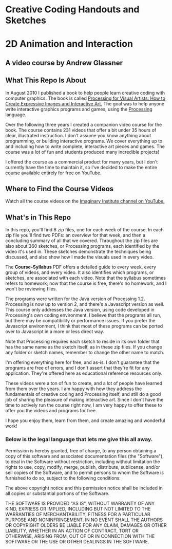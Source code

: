 # Creative Coding Handouts and Sketches

# 2D Animation and Interaction
## A video course by Andrew Glassner

## What This Repo Is About

In August 2010 I published a book to help people learn creative coding with computer graphics.
The book is called
[Processing for Visual Artists: How to Create Expressive Images and Interactive Art.](https://www.amazon.com/dp/1568817169)
The goal was to help anyone write interactive graphics programs and games,
using the [Processing](https://processing.org/) language.

Over the following three years I created a companion video course for the book.
The course contains 231 videos that offer a bit under 35 hours of clear, illustrated
instruction. I don't assume you know anything about programming, or building interactive
programs. We cover everything up to and including how to write complete, interactive art pieces and games.
The course was a lot of fun and students produced many incredible projects!

I offered the course as a commercial product for many years, but I don't currently
have the time to maintain it, so I've decided to
make the entire course available entirely for free on YouTube.

## Where to Find the Course Videos

Watch all the course videos on the
[Imaginary Institute channel on YouTube.](https://www.youtube.com/channel/UCYC6pH1kUIReTVzX7TIpvAw)

## What's in This Repo

In this repo, you'll find 8 zip files, one for each week of the course. In each zip
file you'll find two PDFs: an overview for that week,
and then a concluding summary of all that we covered.
Throughout the zip files are also about 360 sketches, or Processing programs, each identified by the
video it's used in. These sketches demonstrate the techniques being discussed,
and also show how I made the visuals used in every video.

The **Course-Syllabus** PDF offers a detailed guide to every week, every group of 
videos, and every video. It also identifies which programs, or sketches, are 
associated with each video. Note that the syllabus sometimes refers to homework;
now that the course is free, there's no homework, and I won't be reviewing files.

The programs were written for the Java version of Processing 1.2. 
Processing is now up to version 2, and there's a Javascript version as well.
This course only addresses the Java version, using code developed in Processing's
own coding environment. 
I believe that the programs all run, but there may be compatibility
or performance issues. 
If you prefer the Javascript environment,
I think that most of these programs can be ported
over to Javascript in a more or less direct way.

Note that Processing requires each sketch to reside in its own folder 
that has the same name as the sketch itself, 
as in these zip files.
If you change any folder or sketch names,
remember to change the other name to match.

I'm offering everything here for free, and as-is. I don't guarantee that the programs
are free of errors, and I don't assert that they're fit for any application. They're
offered here as educational reference resources only.

These videos were a ton of fun to create, and a lot of people have
learned from them over the years. 
I am happy with how they address the fundamentals of creative coding
and Processing itself, and still do a good job of sharing the pleasure
of making interactive art.
Since I don't have the time to actively run the course right now,
I am very happy to offer these to offer you the videos and programs for free.

I hope you enjoy them, learn from them, and create amazing and
wonderful work!

### Below is the legal language that lets me give this all away.

Permission is hereby granted, free of charge, to any person obtaining a copy of this 
software and associated documentation files (the "Software"), to deal in the Software 
without restriction, including without limitation the rights to use, copy, modify, 
merge, publish, distribute, sublicense, and/or sell copies of the Software, and to 
permit persons to whom the Software is furnished to do so, subject to the following conditions:

The above copyright notice and this permission notice shall be included in all 
copies or substantial portions of the Software.

THE SOFTWARE IS PROVIDED "AS IS", WITHOUT WARRANTY OF ANY KIND, EXPRESS OR IMPLIED, 
INCLUDING BUT NOT LIMITED TO THE WARRANTIES OF MERCHANTABILITY, FITNESS FOR A 
PARTICULAR PURPOSE AND NONINFRINGEMENT. IN NO EVENT SHALL THE AUTHORS OR COPYRIGHT 
OLDERS BE LIABLE FOR ANY CLAIM, DAMAGES OR OTHER LIABILITY, WHETHER IN AN ACTION 
OF CONTRACT, TORT OR OTHERWISE, ARISING FROM, OUT OF OR IN CONNECTION WITH THE 
SOFTWARE OR THE USE OR OTHER DEALINGS IN THE SOFTWARE. 

